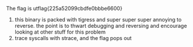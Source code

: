 The flag is utflag{225a52099cbdfe0bbbe6600}

1) this binary is packed with tigress and super super super annoying to reverse. the point is to thwart debugging and reversing and encourage looking at other stuff for this problem
2) trace syscalls with strace, and the flag pops out
